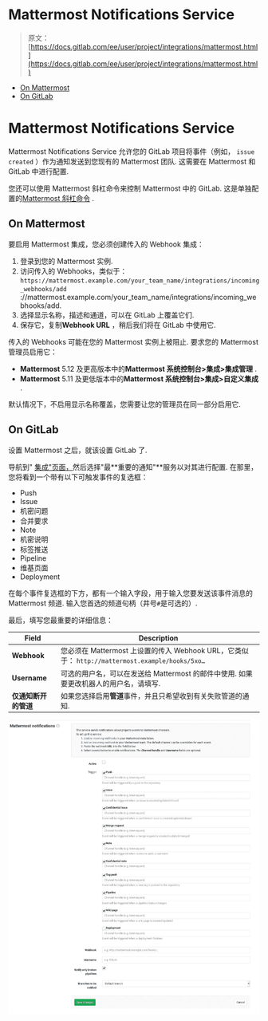 # Mattermost Notifications Service

> 原文：[https://docs.gitlab.com/ee/user/project/integrations/mattermost.html](https://docs.gitlab.com/ee/user/project/integrations/mattermost.html)

*   [On Mattermost](#on-mattermost)
*   [On GitLab](#on-gitlab)

# Mattermost Notifications Service[](#mattermost-notifications-service "Permalink")

Mattermost Notifications Service 允许您的 GitLab 项目将事件（例如， `issue created` ）作为通知发送到您现有的 Mattermost 团队. 这需要在 Mattermost 和 GitLab 中进行配置.

您还可以使用 Mattermost 斜杠命令来控制 Mattermost 中的 GitLab. 这是单独配置的[Mattermost 斜杠命令](mattermost_slash_commands.html) .

## On Mattermost[](#on-mattermost "Permalink")

要启用 Mattermost 集成，您必须创建传入的 Webhook 集成：

1.  登录到您的 Mattermost 实例.
2.  访问传入的 Webhooks，类似于： `https://mattermost.example.com/your_team_name/integrations/incoming_webhooks/add` ://mattermost.example.com/your_team_name/integrations/incoming_webhooks/add.
3.  选择显示名称，描述和通道，可以在 GitLab 上覆盖它们.
4.  保存它，复制**Webhook URL** ，稍后我们将在 GitLab 中使用它.

传入的 Webhooks 可能在您的 Mattermost 实例上被阻止. 要求您的 Mattermost 管理员启用它：

*   **Mattermost** 5.12 及更高版本中的**Mattermost 系统控制台>集成>集成管理** .
*   **Mattermost** 5.11 及更低版本中的**Mattermost 系统控制台>集成>自定义集成** .

默认情况下，不启用显示名称覆盖，您需要让您的管理员在同一部分启用它.

## On GitLab[](#on-gitlab "Permalink")

设置 Mattermost 之后，就该设置 GitLab 了.

导航到" [集成"页面，](overview.html#accessing-integrations)然后选择"最**重要的通知"**服务以对其进行配置. 在那里，您将看到一个带有以下可触发事件的复选框：

*   Push
*   Issue
*   机密问题
*   合并要求
*   Note
*   机密说明
*   标签推送
*   Pipeline
*   维基页面
*   Deployment

在每个事件复选框的下方，都有一个输入字段，用于输入您要发送该事件消息的 Mattermost 频道. 输入您首选的频道句柄（井号`#`是可选的）.

最后，填写您最重要的详细信息：

| Field | Description |
| --- | --- |
| **Webhook** | 您必须在 Mattermost 上设置的传入 Webhook URL，它类似于： `http://mattermost.example/hooks/5xo…` |
| **Username** | 可选的用户名，可以在发送给 Mattermost 的邮件中使用. 如果要更改机器人的用户名，请填写. |
| **仅通知断开的管道** | 如果您选择启用**管道**事件，并且只希望收到有关失败管道的通知. |

[![Mattermost configuration](img/95c0b87af108caee2a239482aec61675.png)](img/mattermost_configuration.png)
